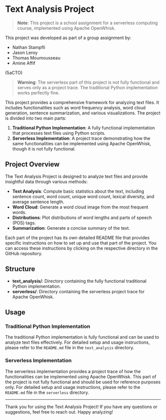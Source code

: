 # Text Analysis Project

> **Note**: This project is a school assignment for a serverless computing course, implemented using Apache OpenWhisk.

This project was developed as part of a group assignment by:

- Nathan Stampfli
- Jason Leroy
- Thomas Moumousseau
- Amine Affif

(5aCTO)

> **Warning**: The serverless part of this project is not fully functional and serves only as a project trace. The traditional Python implementation works perfectly fine.

This project provides a comprehensive framework for analyzing text files. It includes functionalities such as word frequency analysis, word cloud generation, sentence summarization, and various visualizations. The project is divided into two main parts:

1. **Traditional Python Implementation**: A fully functional implementation that processes text files using Python scripts.
2. **Serverless Implementation**: A project trace demonstrating how the same functionalities can be implemented using Apache OpenWhisk, though it is not fully functional.

## Project Overview

The Text Analysis Project is designed to analyze text files and provide insightful data through various methods:

- **Text Analysis**: Compute basic statistics about the text, including sentence count, word count, unique word count, lexical diversity, and average sentence length.
- **Word Cloud**: Generate a word cloud image from the most frequent words.
- **Distributions**: Plot distributions of word lengths and parts of speech (POS) tags.
- **Summarization**: Generate a concise summary of the text.

Each part of the project has its own detailed README file that provides specific instructions on how to set up and use that part of the project. You can access these instructions by clicking on the respective directory in the GitHub repository.

## Structure

- **text_analysis/**: Directory containing the fully functional traditional Python implementation.
- **serverless/**: Directory containing the serverless project trace for Apache OpenWhisk.

## Usage

### Traditional Python Implementation

The traditional Python implementation is fully functional and can be used to analyze text files effectively. For detailed setup and usage instructions, please refer to the `README.md` file in the `text_analysis` directory.

### Serverless Implementation

The serverless implementation provides a project trace of how the functionalities can be implemented using Apache OpenWhisk. This part of the project is not fully functional and should be used for reference purposes only. For detailed setup and usage instructions, please refer to the `README.md` file in the `serverless` directory.


---

Thank you for using the Text Analysis Project! If you have any questions or suggestions, feel free to reach out. Happy analyzing!
